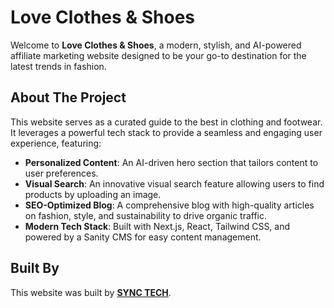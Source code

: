 # Love Clothes & Shoes

Welcome to **Love Clothes & Shoes**, a modern, stylish, and AI-powered affiliate marketing website designed to be your go-to destination for the latest trends in fashion.

## About The Project

This website serves as a curated guide to the best in clothing and footwear. It leverages a powerful tech stack to provide a seamless and engaging user experience, featuring:

-   **Personalized Content**: An AI-driven hero section that tailors content to user preferences.
-   **Visual Search**: An innovative visual search feature allowing users to find products by uploading an image.
-   **SEO-Optimized Blog**: A comprehensive blog with high-quality articles on fashion, style, and sustainability to drive organic traffic.
-   **Modern Tech Stack**: Built with Next.js, React, Tailwind CSS, and powered by a Sanity CMS for easy content management.

## Built By

This website was built by **[SYNC TECH](https://www.synctech.ie)**.
